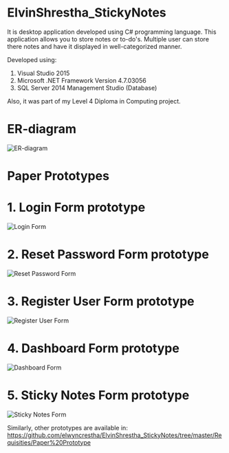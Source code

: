 # ElvinShrestha_StickyNotes
It is desktop application developed using C# programming language. This application allows you to store notes or to-do's. Multiple user can store there notes and have it displayed in well-categorized manner.

Developed using:
1. Visual Studio 2015 
2. Microsoft .NET Framework Version 4.7.03056
3. SQL Server 2014 Management Studio (Database)

Also, it was part of my Level 4 Diploma in Computing project.

# ER-diagram
![ER-diagram](https://github.com/elwyncrestha/ElvinShrestha_StickyNotes/blob/master/Requisities/ER/ElvinShrestha_StickyNotes_ER.JPG)

# Paper Prototypes
# 1. Login Form prototype
![Login Form](https://github.com/elwyncrestha/ElvinShrestha_StickyNotes/blob/master/Requisities/Paper%20Prototype/1%20Login_Form.jpg)

# 2. Reset Password Form prototype
![Reset Password Form](https://github.com/elwyncrestha/ElvinShrestha_StickyNotes/blob/master/Requisities/Paper%20Prototype/2%20ResetPassword_Form.jpg)

# 3. Register User Form prototype
![Register User Form](https://github.com/elwyncrestha/ElvinShrestha_StickyNotes/blob/master/Requisities/Paper%20Prototype/3%20RegisterUser_Form.jpg)

# 4. Dashboard Form prototype
![Dashboard Form](https://github.com/elwyncrestha/ElvinShrestha_StickyNotes/blob/master/Requisities/Paper%20Prototype/4%20Dashboard_Form.jpg)

# 5. Sticky Notes Form prototype
![Sticky Notes Form](https://github.com/elwyncrestha/ElvinShrestha_StickyNotes/blob/master/Requisities/Paper%20Prototype/5%20StickyNotes_Form.jpg)

Similarly, other prototypes are available in:
https://github.com/elwyncrestha/ElvinShrestha_StickyNotes/tree/master/Requisities/Paper%20Prototype

